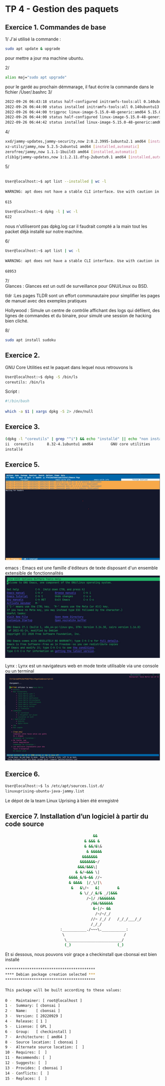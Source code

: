 # TP 4 - Gestion des paquets

## Exercice 1. Commandes de base  

1/ J'ai utilisé la commande : 
```bash 
sudo apt update & upgrade
```
pour mettre a jour ma machine ubuntu.

2/
```bash 
alias maj="sudo apt upgrade"
```
pour le gardé au prochain démmarage, il faut écrire la commande dans le fichier /User/.bashrc
3/
```bash 
2022-09-26 06:43:18 status half-configured initramfs-tools:all 0.140ubuntu13
2022-09-26 06:44:00 status installed initramfs-tools:all 0.140ubuntu13
2022-09-26 06:44:00 trigproc linux-image-5.15.0-48-generic:amd64 5.15.0-48.54 <none>
2022-09-26 06:44:00 status half-configured linux-image-5.15.0-48-generic:amd64 5.15.0-48.54
2022-09-26 06:44:42 status installed linux-image-5.15.0-48-generic:amd64 5.15.0-48.54
```

4/
```bash
xxd/jammy-updates,jammy-security,now 2:8.2.3995-1ubuntu2.1 amd64 [installed,automatic]
xz-utils/jammy,now 5.2.5-2ubuntu1 amd64 [installed,automatic]
zerofree/jammy,now 1.1.1-1build3 amd64 [installed,automatic]
zlib1g/jammy-updates,now 1:1.2.11.dfsg-2ubuntu9.1 amd64 [installed,automatic]zstd/jammy,now 1.4.8+dfsg-3build1 amd64 [installed,automatic]
```

5/
```bash

User@localhost:~$ apt list --installed | wc -l

WARNING: apt does not have a stable CLI interface. Use with caution in scripts.

615
```
```bash
User@localhost:~$ dpkg -l | wc -l
622
```
nous n'utiliseront pas dpkg.log car il faudrait compté a la main tout les packet déjà installé sur notre machine.

6/
```bash
User@localhost:~$ apt list | wc -l

WARNING: apt does not have a stable CLI interface. Use with caution in scripts.

68953
```

7/   
Glances : Glances est un outil de surveillance pour GNU/Linux ou BSD.  

tldr :Les pages TLDR sont un effort communautaire pour simplifier les pages de manuel avec des exemples pratiques  

Hollywood : Simule un centre de contrôle affichant des logs qui défilent, des lignes de commandes et du binaire, pour simulé une session de hacking bien cliché.  

8/
```bash
sudo apt install sudoku
```

## Exercice 2.
GNU Core Utilities est le paquet dans lequel nous retrouvons ls
```bash
User@localhost:~$ dpkg -S /bin/ls
coreutils: /bin/ls
```
Script : 
```bash
#!/bin/bash

which -a $1 | xargs dpkg -S 2> /dev/null
```
 ## Exercice 3.

```bash
(dpkg -l "coreutils" | grep "^i") && echo "installé" || echo "non installé"
ii  coreutils      8.32-4.1ubuntu1 amd64        GNU core utilities
installé
```

 ## Exercice 5.

![aptitude](./Capture%20d%E2%80%99%C3%A9cran%202022-09-29%20082339.jpg)


emacs : Emacs est une famille d'éditeurs de texte disposant d'un ensemble extensible de fonctionnalités
![Lynx](Capture%20d’écran%202022-09-29%20083842.jpg)

Lynx : Lynx est un navigateurs web en mode texte utilisable via une console ou un terminal
![Lynx](Capture%20d’écran%202022-09-29%20083712.jpg)

 ## Exercice 6.
```bash
User@localhost:~$ ls /etc/apt/sources.list.d/
linuxuprising-ubuntu-java-jammy.list
```
Le dépot de la team Linux Uprising à bien été enregistré

## Exercice 7. Installation d’un logiciel à partir du code source

```bash
                                        &&
                                    & &&& &
                                    & &&/&\&
                                     & &&&&&
                                   &&&&&&&
                                  &&&&&&&~/
                                 &&&/&&&\|
                                & &/~&&& \|
                             &&&&_&/&~&& //~
                             & &&&&  |/_\/|\
                              &   &\/~   &|        &
                                  & \/_/_&/& _/|&&&
                                     /~|/ /&&&&&&&
                                       /&&/&&&&&&
                                        &~|/~ &&
                                         /~/~/_/                    
                                       //~ /_/ /   /_/_/___/_/   
                                       /_/_/    
                         :___________./~~~\.___________:
                          \                           / 
                           \_________________________/ 
                           (_)                     (_)

```

Et si dessous, nous pouvons voir graçe a checkinstall que cbonsai est bien installé
```bash
*****************************************
**** Debian package creation selected ***
*****************************************

This package will be built according to these values: 

0 -  Maintainer: [ root@localhost ]
1 -  Summary: [ cbonsai ]
2 -  Name:    [ cbonsai ]
3 -  Version: [ 20220929 ]
4 -  Release: [ 1 ]
5 -  License: [ GPL ]
6 -  Group:   [ checkinstall ]
7 -  Architecture: [ amd64 ]
8 -  Source location: [ cbonsai ]
9 -  Alternate source location: [  ]
10 - Requires: [  ]
11 - Recommends: [  ]
12 - Suggests: [  ]
13 - Provides: [ cbonsai ]
14 - Conflicts: [  ]
15 - Replaces: [  ]
```












